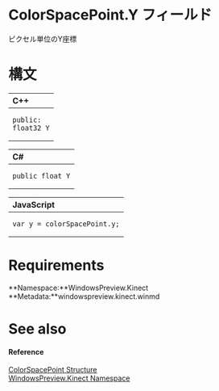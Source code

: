 ColorSpacePoint.Y フィールド  
=======================  

ピクセル単位のY座標
<span id="syntaxSection"></span>

構文
======  

<table>
<colgroup>
<col width="100%" />
</colgroup>
<thead>
<tr class="header">
<th align="left">C++</th>
</tr>
</thead>
<tbody>
<tr class="odd">
<td align="left"><pre><code>public:  
float32 Y</code></pre></td>
</tr>
</tbody>
</table>

<table>
<colgroup>
<col width="100%" />
</colgroup>
<thead>
<tr class="header">
<th align="left">C#</th>
</tr>
</thead>
<tbody>
<tr class="odd">
<td align="left"><pre><code>public float Y</code></pre></td>
</tr>
</tbody>
</table>

<table>
<colgroup>
<col width="100%" />
</colgroup>
<thead>
<tr class="header">
<th align="left">JavaScript</th>
</tr>
</thead>
<tbody>
<tr class="odd">
<td align="left"><pre><code>var y = colorSpacePoint.y;</code></pre></td>
</tr>
</tbody>
</table>

<span id="requirements"></span>

Requirements  
============  

**Namespace:**WindowsPreview.Kinect  
**Metadata:**windowspreview.kinect.winmd  

<span id="ID4EX"></span>

See also  
========  

<span id="ID4EZ"></span>
#### Reference  

[ColorSpacePoint Structure](../../ColorSpacePoint_Structure.md)  
 [WindowsPreview.Kinect Namespace](../../../Kinect.md)  



<!--Please do not edit the data in the comment block below.-->
<!--
TOCTitle : Y Field
RLTitle : ColorSpacePoint.Y Field
KeywordK : Y field
KeywordK : ColorSpacePoint.Y field
KeywordF : WindowsPreview.Kinect.ColorSpacePoint.Y
KeywordF : ColorSpacePoint.Y
KeywordF : Y
KeywordF : WindowsPreview.Kinect.ColorSpacePoint.Y
KeywordA : F:WindowsPreview.Kinect.ColorSpacePoint.Y
AssetID : F:WindowsPreview.Kinect.ColorSpacePoint.Y
Locale : en-us
CommunityContent : 1
APIType : Managed
APILocation : windowspreview.kinect.winmd
APIName : WindowsPreview.Kinect.ColorSpacePoint.Y
TargetOS : Windows
TopicType : kbSyntax
DevLang : VB
DevLang : CSharp
DevLang : JavaScript
DevLang : C++
DocSet : K4Wv2
ProjType : K4Wv2Proj
Technology : Kinect for Windows
Product : Kinect for Windows SDK v2
productversion : 20
-->
